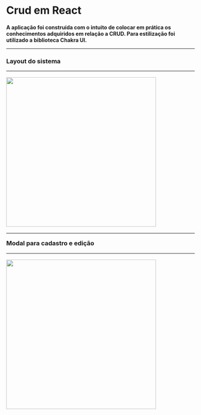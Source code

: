 <h1>Crud em React
<h4> A aplicação foi construída com o intuito de colocar em prática os conhecimentos adquiridos em relação a CRUD. Para estilização foi utilizado a biblioteca Chakra UI.
<br>
<hr>
<h3>Layout do sistema
<hr/>
<div>
  <img src="https://user-images.githubusercontent.com/99298840/225153706-2fc6ce08-ab97-4a22-bdba-f3af3ac7802c.jpg" width=400px" />
</div>
<hr/>
Modal para cadastro e edição
<hr />
<div>
  <img src="https://user-images.githubusercontent.com/99298840/225148614-c7f67a75-d28b-42e1-a6f7-5f3e5ef12bf7.jpg" width="400px" />
</div>

